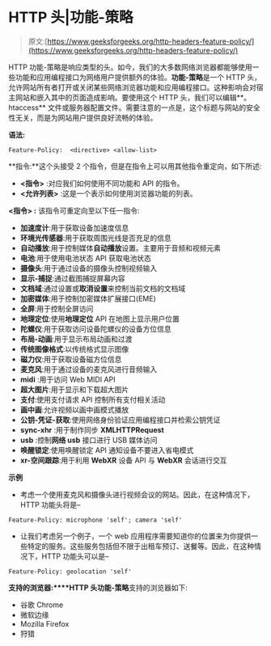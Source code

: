# HTTP 头|功能-策略

> 原文:[https://www.geeksforgeeks.org/http-headers-feature-policy/](https://www.geeksforgeeks.org/http-headers-feature-policy/)

HTTP 功能-策略是响应类型的头。如今，我们的大多数网络浏览器都能够使用一些功能和应用编程接口为网络用户提供额外的体验。**功能-策略**是一个 HTTP 头，允许网站所有者打开或关闭某些网络浏览器功能和应用编程接口。这种影响会对宿主网站和嵌入其中的页面造成影响。要使用这个 HTTP 头，我们可以编辑**。htaccess** 文件或服务器配置文件。需要注意的一点是，这个标题与网站的安全性无关，而是为网站用户提供良好流畅的体验。

**语法:**

```
Feature-Policy:  <directive> <allow-list>

```

**指令:**这个头接受 2 个指令，但是在指令上可以用其他指令重定向，如下所述:

*   **<指令>** :对应我们如何使用不同功能和 API 的指令。
*   **<允许列表>** :这是一个表示如何使用浏览器功能的列表。

**<指令> :** 该指令可重定向至以下任一指令:

*   **加速度计**:用于获取设备加速度信息
*   **环境光传感器**:用于获取周围光线是否充足的信息
*   **自动播放**:用于控制媒体**自动播放**设置。主要用于音频和视频元素
*   **电池**:用于使用电池状态 API 获取电池状态
*   **摄像头**:用于通过设备的摄像头控制视频输入
*   **显示-捕捉**:通过截图捕捉屏幕内容
*   **文档域**:通过设置或**取消设置**来控制当前文档的文档域
*   **加密媒体**:用于控制加密媒体扩展接口(EME)
*   **全屏**:用于控制全屏访问
*   **地理定位**:使用**地理定位** API 在地图上显示用户位置
*   **陀螺仪**:用于获取访问设备陀螺仪的设备方位信息
*   **布局-动画**:用于显示布局动画和过渡
*   **传统图像格式**:以传统格式显示图像
*   **磁力仪**:用于获取设备磁方位信息
*   **麦克风**:用于通过设备的麦克风进行音频输入
*   **midi** :用于访问 Web MIDI API
*   **超大图片**:用于显示和下载超大图片
*   **支付**:使用支付请求 API 控制所有支付相关活动
*   **画中画**:允许视频以画中画模式播放
*   **公钥-凭证-获取**:使用网络身份验证应用编程接口并检索公钥凭证
*   **sync-xhr** :用于制作同步 **XMLHTTPRequest**
*   **usb** :控制**网络 usb** 接口进行 USB 媒体访问
*   **唤醒锁定**:使用唤醒锁定 API 通知设备不要进入省电模式
*   **xr-空间跟踪**:用于利用 **WebXR** 设备 API 与 **WebXR** 会话进行交互

**示例**

*   考虑一个使用麦克风和摄像头进行视频会议的网站。因此，在这种情况下，HTTP 功能头将是–

```
Feature-Policy: microphone 'self'; camera 'self'

```

*   让我们考虑另一个例子，一个 web 应用程序需要知道你的位置来为你提供一些特定的服务。这些服务包括但不限于出租车预订、送餐等。因此，在这种情况下，HTTP 功能头可以是–

```
Feature-Policy: geolocation 'self'

```

**支持的浏览器:****HTTP 头功能-策略**支持的浏览器如下:

*   谷歌 Chrome
*   微软边缘
*   Mozilla Firefox
*   狩猎
